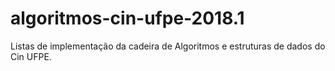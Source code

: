 # algoritmos-cin-ufpe-2018.1
Listas de implementação da cadeira de Algoritmos e estruturas de dados do Cin UFPE.

